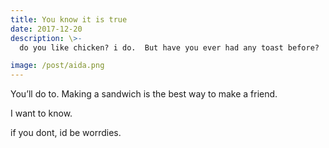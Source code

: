 ```yaml
---
title: You know it is true
date: 2017-12-20
description: \>-
  do you like chicken? i do.  But have you ever had any toast before?

image: /post/aida.png
---
```


You’ll do to. Making a sandwich is the best way to make a friend.

I want to know. 

if you dont, id be worrdies.